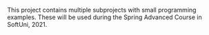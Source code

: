 This project contains multiple subprojects with small programming examples.
These will be used during the Spring Advanced Course in SoftUni, 2021.
